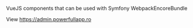 VueJS components that can be used with Symfony WebpackEncoreBundle

View https://admin.powerfullapp.ro
